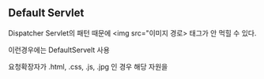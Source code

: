 ## Default Servlet

Dispatcher Servlet의 패턴 때문에 <img src="이미지 경로> 태그가 안 먹힐 수 있다.

이런경우에는 DefaultServelt 사용

요청확장자가 .html, .css, .js, .jpg 인 경우 해당 자원을 
<!--stackedit_data:
eyJoaXN0b3J5IjpbMTEyODUxMzU0M119
-->